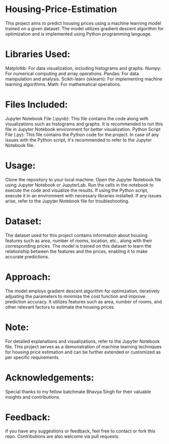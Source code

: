 # Housing-Price-Estimation
This project aims to predict housing prices using a machine learning model trained on a given dataset. The model utilizes gradient descent algorithm for optimization and is implemented using Python programming language.

# Libraries Used:
Matplotlib: For data visualization, including histograms and graphs.
Numpy: For numerical computing and array operations.
Pandas: For data manipulation and analysis.
Scikit-learn (sklearn): For implementing machine learning algorithms.
Math: For mathematical operations.
# Files Included:
Jupyter Notebook File (.ipynb): This file contains the code along with visualizations such as histograms and graphs. It is recommended to run this file in Jupyter Notebook environment for better visualization.
Python Script File (.py): This file contains the Python code for the project. In case of any issues with the Python script, it's recommended to refer to the Jupyter Notebook file.
# Usage:
Clone the repository to your local machine.
Open the Jupyter Notebook file using Jupyter Notebook or JupyterLab.
Run the cells in the notebook to execute the code and visualize the results.
If using the Python script, execute it in an environment with necessary libraries installed. If any issues arise, refer to the Jupyter Notebook file for troubleshooting.
# Dataset:
The dataset used for this project contains information about housing features such as area, number of rooms, location, etc., along with their corresponding prices. The model is trained on this dataset to learn the relationship between the features and the prices, enabling it to make accurate predictions.

# Approach:
The model employs gradient descent algorithm for optimization, iteratively adjusting the parameters to minimize the cost function and improve prediction accuracy. It utilizes features such as area, number of rooms, and other relevant factors to estimate the housing prices.

# Note:
For detailed explanations and visualizations, refer to the Jupyter Notebook file.
This project serves as a demonstration of machine learning techniques for housing price estimation and can be further extended or customized as per specific requirements.

# Acknowledgements:
Special thanks to my fellow batchmate Bhavya Singh  for their valuable insights and contributions.
# Feedback:
If you have any suggestions or feedback, feel free to contact or fork this repo. Contributions are also welcome via pull requests.
